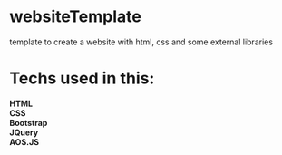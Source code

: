 # websiteTemplate
template to create a website with html, css and some external libraries

# Techs used in this:
<b>HTML</b><br>
<b>CSS</b><br>
<b>Bootstrap</b><br>
<b>JQuery</b><br>
<b>AOS.JS</b><br>
